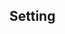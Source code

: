 ## Setting
<!-- definition (every setting is this) -->
<!-- description (every setting has one)-->
<!-- action delay -->
<!-- character points -->
<!-- common skills -->
<!-- mandatory skills -->
<!-- spacial scope -->
<!-- technology/magic -->
<!-- store, black market, currency, templates w/ price ratios -->
<!-- social: history, institutions, culture, peoples, cities, countries, government -->
<!-- physical: geography, biome, flora, fauna, natural resources -->
<!-- template -->